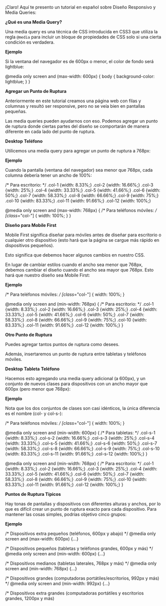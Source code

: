 ¡Claro! Aquí te presento un tutorial en español sobre Diseño Responsivo y Media Queries:

**¿Qué es una Media Query?**

Una media query es una técnica de CSS introducida en CSS3 que utiliza la regla `@media` para incluir un bloque de propiedades de CSS solo si una cierta condición es verdadera.

**Ejemplo**

Si la ventana del navegador es de 600px o menor, el color de fondo será lightblue:

@media only screen and (max-width: 600px) {
  body {
    background-color: lightblue;
  }
}

**Agregar un Punto de Ruptura**

Anteriormente en este tutorial creamos una página web con filas y columnas y resultó ser responsive, pero no se veía bien en pantallas pequeñas.

Las media queries pueden ayudarnos con eso. Podemos agregar un punto de ruptura donde ciertas partes del diseño se comportarán de manera diferente en cada lado del punto de ruptura.

**Desktop**
**Teléfono**

Utilicemos una media query para agregar un punto de ruptura a 768px:

**Ejemplo**

Cuando la pantalla (ventana del navegador) sea menor que 768px, cada columna debería tener un ancho de 100%:

/* Para escritorio: */
.col-1 {width: 8.33%;}
.col-2 {width: 16.66%;}
.col-3 {width: 25%;}
.col-4 {width: 33.33%;}
.col-5 {width: 41.66%;}
.col-6 {width: 50%;}
.col-7 {width: 58.33%;}
.col-8 {width: 66.66%;}
.col-9 {width: 75%;}
.col-10 {width: 83.33%;}
.col-11 {width: 91.66%;}
.col-12 {width: 100%;}

@media only screen and (max-width: 768px) {
  /* Para teléfonos móviles: */
  [class*="col-"] {
    width: 100%;
  }
}

**Diseño para Mobile First**

Mobile First significa diseñar para móviles antes de diseñar para escritorio o cualquier otro dispositivo (esto hará que la página se cargue más rápido en dispositivos pequeños).

Esto significa que debemos hacer algunos cambios en nuestro CSS.

En lugar de cambiar estilos cuando el ancho sea menor que 768px, debemos cambiar el diseño cuando el ancho sea mayor que 768px. Esto hará que nuestro diseño sea Mobile First:

**Ejemplo**

/* Para teléfonos móviles: */
[class*="col-"] {
  width: 100%;
}

@media only screen and (min-width: 768px) {
  /* Para escritorio: */
 .col-1 {width: 8.33%;}
 .col-2 {width: 16.66%;}
 .col-3 {width: 25%;}
 .col-4 {width: 33.33%;}
 .col-5 {width: 41.66%;}
 .col-6 {width: 50%;}
 .col-7 {width: 58.33%;}
 .col-8 {width: 66.66%;}
 .col-9 {width: 75%;}
 .col-10 {width: 83.33%;}
 .col-11 {width: 91.66%;}
 .col-12 {width: 100%;}
}

**Otro Punto de Ruptura**

Puedes agregar tantos puntos de ruptura como desees.

Además, insertaremos un punto de ruptura entre tabletas y teléfonos móviles.

**Desktop**
**Tableta**
**Teléfono**

Hacemos esto agregando una media query adicional (a 600px), y un conjunto de nuevos clases para dispositivos con un ancho mayor que 600px (pero menor que 768px):

**Ejemplo**

Nota que los dos conjuntos de clases son casi idénticos, la única diferencia es el nombre (col- y col-s-):

/* Para teléfonos móviles: */
[class*="col-"] {
  width: 100%;
}

@media only screen and (min-width: 600px) {
  /* Para tabletas: */
 .col-s-1 {width: 8.33%;}
 .col-s-2 {width: 16.66%;}
 .col-s-3 {width: 25%;}
 .col-s-4 {width: 33.33%;}
 .col-s-5 {width: 41.66%;}
 .col-s-6 {width: 50%;}
 .col-s-7 {width: 58.33%;}
 .col-s-8 {width: 66.66%;}
 .col-s-9 {width: 75%;}
 .col-s-10 {width: 83.33%;}
 .col-s-11 {width: 91.66%;}
 .col-s-12 {width: 100%;}
}

@media only screen and (min-width: 768px) {
  /* Para escritorio: */
 .col-1 {width: 8.33%;}
 .col-2 {width: 16.66%;}
 .col-3 {width: 25%;}
 .col-4 {width: 33.33%;}
 .col-5 {width: 41.66%;}
 .col-6 {width: 50%;}
 .col-7 {width: 58.33%;}
 .col-8 {width: 66.66%;}
 .col-9 {width: 75%;}
 .col-10 {width: 83.33%;}
 .col-11 {width: 91.66%;}
 .col-12 {width: 100%;}
}

**Puntos de Ruptura Típicos**

Hay tonas de pantallas y dispositivos con diferentes alturas y anchos, por lo que es difícil crear un punto de ruptura exacto para cada dispositivo. Para mantener las cosas simples, podrías objetivo cinco grupos:

**Ejemplo**

/* Dispositivos extra pequeños (teléfonos, 600px y abajo) */
@media only screen and (max-width: 600px) {...}

/* Dispositivos pequeños (tabletas y teléfonos grandes, 600px y más) */
@media only screen and (min-width: 600px) {...}

/* Dispositivos medianos (tabletas laterales, 768px y más) */
@media only screen and (min-width: 768px) {...}

/* Dispositivos grandes (computadoras portátiles/escritorios, 992px y más) */
@media only screen and (min-width: 992px) {...}

/* Dispositivos extra grandes (computadoras portátiles y escritorios grandes, 1200px y más)